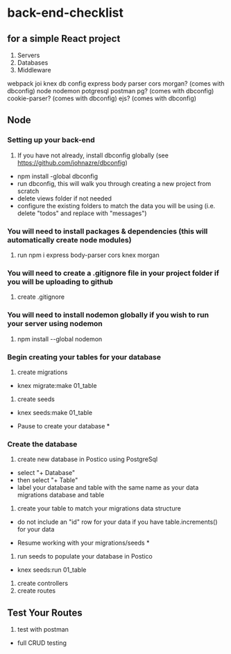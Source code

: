 # back-end-checklist
## for a simple React project

1. Servers
1. Databases
1. Middleware

webpack
joi
knex
db config
express
body parser
cors
morgan? (comes with dbconfig)
node
nodemon
potgresql
postman
pg? (comes with dbconfig)
cookie-parser? (comes with dbconfig)
ejs? (comes with dbconfig)


## Node

### Setting up your back-end
1. If you have not already, install dbconfig globally (see https://github.com/johnazre/dbconfig)
 - npm install -global dbconfig
 - run dbconfig, this will walk you through creating a new project from scratch
 - delete views folder if not needed
 - configure the existing folders to match the data you will be using (i.e. delete "todos" and replace with "messages")
 
### You will need to install packages & dependencies (this will automatically create node modules)
1. run npm i express body-parser cors knex morgan

### You will need to create a .gitignore file in your project folder if you will be uploading to github
1. create .gitignore

### You will need to install nodemon globally if you wish to run your server using nodemon
1. npm install --global nodemon

### Begin creating your tables for your database
1. create migrations
 - knex migrate:make 01_table
1. create seeds
 - knex seeds:make 01_table
 
 * Pause to create your database *
 
 ### Create the database
 1. create new database in Postico using PostgreSql
 - select "+ Database"
 - then select "+ Table"
 - label your database and table with the same name as your data migrations database and table
 1. create your table to match your migrations data structure
 - do not include an "id" row for your data if you have table.increments() for your data
 
  * Resume working with your migrations/seeds *
 
 1. run seeds to populate your database in Postico
 - knex seeds:run 01_table
 1. create controllers
 1. create routes

## Test Your Routes
1. test with postman
- full CRUD testing
